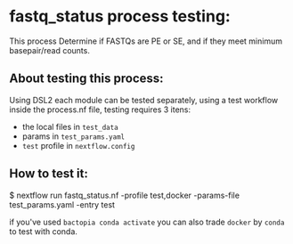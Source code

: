 # fastq_status process testing:

This process Determine if FASTQs are PE or SE, and if they meet minimum basepair/read counts.

## About testing this process:

Using DSL2 each module can be tested separately, using a test workflow inside the process.nf file, testing requires 3 itens:  
- the local files in `test_data` 
- params in  `test_params.yaml`
- `test` profile in `nextflow.config`

## How to test it:

$ nextflow run fastq_status.nf -profile test,docker -params-file test_params.yaml -entry test


if you've used `bactopia conda activate` you can also trade `docker` by `conda` to test with conda. 